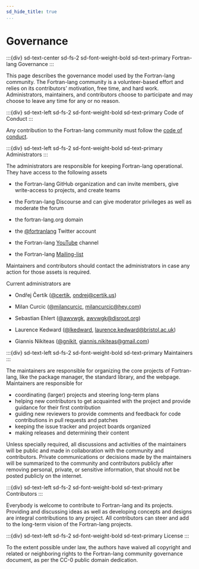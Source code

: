 ```yaml
---
sd_hide_title: true
...
```

# Governance

:::{div} sd-text-center sd-fs-2 sd-font-weight-bold sd-text-primary
Fortran-lang Governance
:::

This page describes the governance model used by the Fortran-lang community. The Fortran-lang community is a volunteer-based effort and relies on its contributors' motivation, free time, and hard work. Administrators, maintainers, and contributors choose to participate and may choose to leave any time for any or no reason.

:::{div} sd-text-left sd-fs-2 sd-font-weight-bold sd-text-primary
Code of Conduct
:::

Any contribution to the Fortran-lang community must follow the [code of conduct](https://github.com/fortran-lang/.github/blob/main/CODE_OF_CONDUCT.md).

:::{div} sd-text-left sd-fs-2 sd-font-weight-bold sd-text-primary
Administrators
:::

The administrators are responsible for keeping Fortran-lang operational. They have access to the following assets

- the Fortran-lang GitHub organization and can invite members, give write-access to projects, and create teams
- the Fortran-lang Discourse and can give moderator privileges as well as moderate the forum
- the fortran-lang.org domain
- the [@fortranlang](https://twitter.com/fortranlang) Twitter account

- the Fortran-lang [YouTube](https://www.youtube.com/@fortranprogramminglanguage7454) channel

- the Fortran-lang [Mailing-list](https://groups.io/g/fortran-lang)

Maintainers and contributors should contact the administrators in case any action for those assets is required.

Current administrators are

- Ondřej Čertík ([@certik](https://github.com/certik), [ondrej@certik.us](mailto:ondrej@certik.us))

- Milan Curcic ([@milancurcic](https://github.com/milancurcic), [milancurcic@hey.com](mailto:milancurcic@hey.com))

- Sebastian Ehlert ([@awvwgk](https://github.com/awvwgk), [awvwgk@disroot.org](mailto:awvwgk@disroot.org))

- Laurence Kedward ([@lkedward](https://github.com/lkedward), [laurence.kedward@bristol.ac.uk](mailto:kedward@bristol.ac.uk))

- Giannis Nikiteas ([@gnikit](https://github.com/gnikit), [giannis.nikiteas@gmail.com](mailto:giannis.nikiteas@gmail.com))

:::{div} sd-text-left sd-fs-2 sd-font-weight-bold sd-text-primary
Maintainers
:::

The maintainers are responsible for organizing the core projects of Fortran-lang, like the package manager, the standard library, and the webpage. Maintainers are responsible for

- coordinating (larger) projects and steering long-term plans
- helping new contributors to get acquainted with the project and provide guidance for their first contribution
- guiding new reviewers to provide comments and feedback for code contributions in pull requests and patches
- keeping the issue tracker and project boards organized
- making releases and determining their content

Unless specially required, all discussions and activities of the maintainers will be public and made in collaboration with the community and contributors. Private communications or decisions made by the maintainers will be summarized to the community and contributors publicly after removing personal, private, or sensitive information, that should not be posted publicly on the internet.

:::{div} sd-text-left sd-fs-2 sd-font-weight-bold sd-text-primary
Contributors
:::

Everybody is welcome to contribute to Fortran-lang and its projects. Providing and discussing ideas as well as developing concepts and designs are integral contributions to any project. All contributors can steer and add to the long-term vision of the Fortran-lang projects.

:::{div} sd-text-left sd-fs-2 sd-font-weight-bold sd-text-primary
License
:::

To the extent possible under law, the authors have waived all copyright and related or neighboring rights to the Fortran-lang community governance document, as per the CC-0 public domain dedication.
